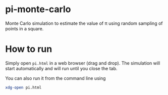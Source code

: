 # pi-monte-carlo

Monte Carlo simulation to estimate the value of π using random sampling of points in a square.

# How to run

Simply open `pi.html` in a web browser (drag and drop). The simulation will start automatically and will run until you close the tab.

You can also run it from the command line using

```bash
xdg-open pi.html
```
